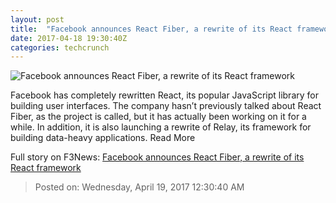```yaml
---
layout: post
title:  "Facebook announces React Fiber, a rewrite of its React framework"
date: 2017-04-18 19:30:40Z
categories: techcrunch
---
```


![Facebook announces React Fiber, a rewrite of its React framework](https://tctechcrunch2011.files.wordpress.com/2017/04/image-uploaded-from-ios-1.jpg?w=764&h=400&crop=1)

Facebook has completely rewritten React, its popular JavaScript library for building user interfaces. The company hasn’t previously talked about React Fiber, as the project is called, but it has actually been working on it for a while. In addition, it is also launching a rewrite of Relay, its framework for building data-heavy applications. Read More


Full story on F3News: [Facebook announces React Fiber, a rewrite of its React framework](http://www.f3nws.com/n/WgTukF)

> Posted on: Wednesday, April 19, 2017 12:30:40 AM
